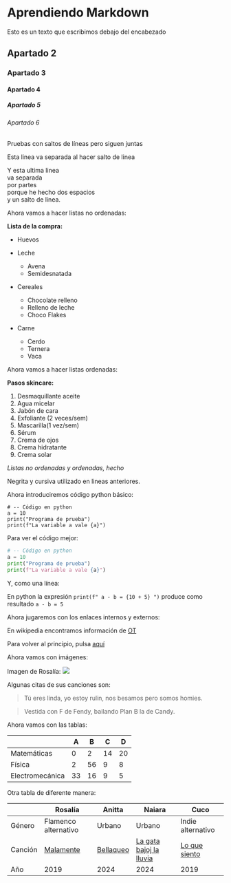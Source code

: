 # Aprendiendo Markdown

Esto es un texto que escribimos debajo del encabezado

## Apartado 2
### Apartado 3
#### Apartado 4
##### Apartado 5
###### Apartado 6

Pruebas con saltos de 
líneas pero siguen juntas

Esta linea va separada al hacer salto de linea

Y esta ultima linea  
va separada  
por partes  
porque he hecho dos espacios  
y un salto de línea.

Ahora vamos a hacer listas no ordenadas:

**Lista de la compra:**

* Huevos
* Leche
    * Avena
    * Semidesnatada
* Cereales
    * Chocolate relleno
    * Relleno de leche
    * Choco Flakes

* Carne
    * Cerdo
    * Ternera
    * Vaca

Ahora vamos a hacer listas ordenadas:

**Pasos skincare:**

1. Desmaquillante aceite
2. Agua micelar
3. Jabón de cara
4. Exfoliante (2 veces/sem)
5. Mascarilla(1 vez/sem)
6. Sérum
7. Crema de ojos
8. Crema hidratante
9. Crema solar

*Listas no ordenadas y ordenadas, hecho*

Negrita y cursiva utilizado en lineas anteriores.

Ahora introduciremos código python básico:

```
# -- Código en python
a = 10
print("Programa de prueba")
print(f"La variable a vale {a}")
```

Para ver el código mejor:

```python
# -- Código en python
a = 10
print("Programa de prueba")
print(f"La variable a vale {a}")
```

Y, como una línea:

En python la expresión `print(f" a - b = {10 + 5} ")` produce como resultado `a - b = 5` 

Ahora jugaremos con los enlaces internos y externos:

En wikipedia encontramos información de [OT](https://es.wikipedia.org/wiki/Operaci%C3%B3n_Triunfo_(Espa%C3%B1a))

Para volver al principio, pulsa [aquí](#aprendiendo-markdown)

Ahora vamos con imágenes:

Imagen de Rosalía:
![](https://media.vogue.es/photos/637739320bd778f6d6546fe0/2:3/w_960,c_limit/GettyImages-1442401269.jpg)

Algunas citas de sus canciones son:

> Tú eres linda, yo estoy rulin, nos besamos pero somos homies.

> Vestida con F de Fendy, bailando Plan B la de Candy.

Ahora vamos con las tablas:

|         | A | B | C| D |
|---------|-------|------|------|------|
|  Matemáticas |   0   |   2  |   14  |  20   |
|  Física |   2   |   56 |   9  |  8   |
|  Electromecánica |   33   |   16  |   9  |  5  |


Otra tabla de diferente manera:

|          |   Rosalía | Anitta | Naiara| Cuco |
|----------|-----------|--------|-------|----------|
| Género |  Flamenco alternativo   | Urbano | Urbano | Indie alternativo      |
| Canción      | [Malamente](https://youtu.be/Rht7rBHuXW8?si=N5u5VsD6rCsaR5UY) | [Bellaqueo](https://youtu.be/fOT0BUpITw8?si=8wjhehxz7pfbN7R4)  | [La gata bajoj la lluvia](https://youtu.be/y7ErK_9VJSQ?si=2khgUO1Xbu9HQI8p) | [Lo que siento](https://youtu.be/AjGkbFqi67c?si=1EPD-EnalM-S14uR) |
| Año  |  2019  | 2024 | 2024 | 2019 |